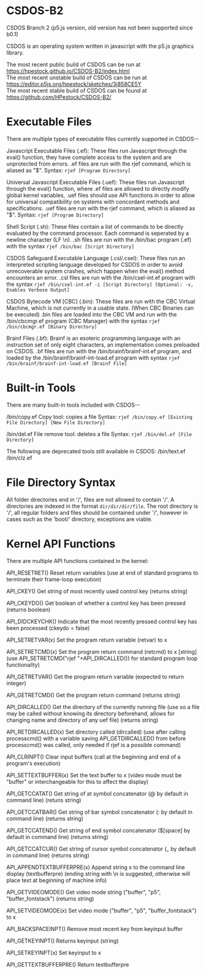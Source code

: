 # CSDOS-B2
CSDOS Branch 2 (p5.js version, old version has not been supported since b0.1)

CSDOS is an operating system written in javascript with the p5.js graphics library. 

The most recent public build of CSDOS can be run at https://hpestock.github.io/CSDOS-B2/index.html <br>
The most recent unstable build of CSDOS can be run at https://editor.p5js.org/hpestock/sketches/3j858CE5Y <br>
The most recent stable build of CSDOS can be found at https://github.com/HPestock/CSDOS-B2/ <br>

# Executable Files

There are multiple types of executable files currently supported in CSDOS-- 

Javascript Executable Files (.ef): 
These files run Javascript through the eval() function, they have complete access to the system and are unprotected from errors. 
.ef files are run with the rjef command, which is aliased as "$". Syntax: `rjef [Program Directory]`

Universal Javascript Executable Files (.uef): 
These files run Javascript through the eval() function, where .ef files are allowed to directly modify global kernel variables, .uef files should use API functions in order to allow for universal compatibility on systems with concordant methods and specifications. 
.uef files are run with the rjef command, which is aliased as "$". Syntax: `rjef [Program Directory]`

Shell Script (.sh): 
These files contain a list of commands to be directly evaluated by the command processor. Each command is seperated by a newline character (LF \n). 
.sh files are run with the /bin/bac program (.ef) with the syntax `rjef /bin/bac [Script Directory]`

CSDOS Safeguard Executable Language (.csl/.csel): 
These files run an interpreted scripting language developed for CSDOS in order to avoid unrecoverable system crashes, which happen when the eval() method encounters an error. 
.csl files are run with the /bin/csel-int.ef program with the syntax `rjef /bin/csel-int.ef -i [Script Directory] [Optional: -v, Enables Verbose Output]`

CSDOS Bytecode VM [CBC] (.bin): 
These files are run with the CBC Virtual Machine, which is not currently in a usable state. 
(When CBC Binaries can be executed) .bin files are loaded into the CBC VM and run with the /bin/cbcmgr.ef program (CBC Manager) with the syntax `rjef /bin/cbcmgr.ef [Binary Directory]`

Brainf Files (.bf): 
Brainf is an esoteric programming language with an instruction set of only eight characters, an implementation comes preloaded on CSDOS. 
.bf files are run with the /bin/brainf/brainf-int.ef program, and loaded by the /bin/brainf/brainf-int-load.ef program with syntax `rjef /bin/brainf/brainf-int-load.ef [Brainf File]`

# Built-in Tools

There are many built-in tools included with CSDOS-- 

/bin/copy.ef
Copy tool: copies a file
Syntax: `rjef /bin/copy.ef [Existing File Directory] [New File Directory]`

/bin/del.ef
File remove tool: deletes a file
Syntax: `rjef /bin/del.ef [File Directory]`

The following are deprecated tools still available in CSDOS: 
/bin/text.ef
/bin/clz.ef

# File Directory Syntax

All folder directories end in '/', files are not allowed to contain '/'. 
A directories are indexed in the format `dir/dir/dir/file`. 
The root directory is '/', all regular folders and files should be contained under '/', however in cases such as the 'boot/' directory, exceptions are viable. 

# Kernel API Functions

There are multiple API functions contained in the kernel: 

API_RESETRET()
Reset return variables (use at end of standard programs to terminate their frame-loop execution)

API_CKEY()
Get string of most recently used control key (returns string)

API_CKEYDO()
Get boolean of whether a control key has been pressed (returns boolean)

API_DIDCKEYCHK()
Indicate that the most recently pressed control key has been processed (ckeydo = false)

API_SETRETVAR(x)
Set the program return variable (retvar) to x

API_SETRETCMD(x)
Set the program return command (retcmd) to x [string] (use API_SETRETCMD("rjef "+API_DIRCALLED()) for standard program loop functionality)

API_GETRETVAR()
Get the program return variable (expected to return integer)

API_GETRETCMD()
Get the program return command (returns string)

API_DIRCALLED()
Get the directory of the currently running file (use so a file may be called without knowing its directory beforehand, allows for changing name and directory of any uef file) (returns string)

API_RETDIRCALLED(x)
Set directory called (dircalled) (use after calling processcmd() with a variable saving API_GETDIRCALLED() from before processcmd() was called, only needed if rjef is a possible command)

API_CLRINPT()
Clear input buffers (call at the beginning and end of a program's execution)

API_SETTEXTBUFFER(x)
Set the text buffer to x (video mode must be "buffer" or interchangeable for this to affect the display)

API_GETCCATAT()
Get string of at symbol concatenator (@ by default in command line) (retuns string)

API_GETCCATBAR()
Get string of bar symbol concatenator (: by default in command line) (returns string)

API_GETCCATEND()
Get string of end symbol concatenator ($[space] by default in command line) (returns string)

API_GETCCATCUR()
Get string of cursor symbol concatenator (_ by default in command line) (returns string)

API_APPENDTEXTBUFFERPRE(x)
Append string x to the command line display (textbufferpre) (ending string with \n is suggested, otherwise will place text at beginning of machine info)

API_GETVIDEOMODE()
Get video mode string ("buffer", "p5", "buffer_fontstack") (returns string)

API_SETVIDEOMODE(x)
Set video mode ("buffer", "p5", "buffer_fontstack") to x

API_BACKSPACEINPT()
Remove most recent key from keyinput buffer

API_GETKEYINPT()
Returns keyinput (string)

API_SETKEYINPT(x)
Set keyinput to x

API_GETTEXTBUFFERPRE()
Return textbufferpre
